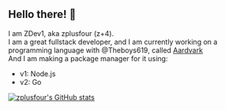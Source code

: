 ## Hello there! 👋

I am ZDev1, aka zplusfour (z+4).<br />
I am a great fullstack developer, and I am currently working on a programming language with @Theboys619, called [Aardvark](https://github.com/zplusfour/aardvark)<br />
And I am making a package manager for it using:
- v1: Node.js
- v2: Go


[![zplusfour's GitHub stats](https://github-readme-stats.vercel.app/api?username=zplusfour)](https://github.com/anuraghazra/github-readme-stats)